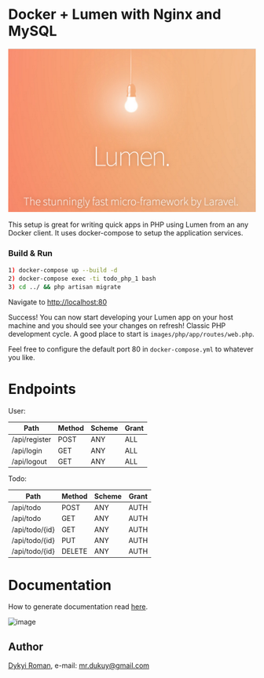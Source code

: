 # Docker + Lumen with Nginx and MySQL

![image](Lumen_splash.png)

This setup is great for writing quick apps in PHP using Lumen from an any Docker client. It uses docker-compose to setup the application services.

### Build & Run

```bash
1) docker-compose up --build -d
2) docker-compose exec -ti todo_php_1 bash
3) cd ../ && php artisan migrate
```
Navigate to [http://localhost:80](http://localhost:80) 

Success! You can now start developing your Lumen app on your host machine and you should see your changes on refresh! Classic PHP development cycle. A good place to start is `images/php/app/routes/web.php`.

Feel free to configure the default port 80 in `docker-compose.yml` to whatever you like.

# Endpoints

User:

| Path           | Method | Scheme | Grant |
| -------------  | ------ | ------ | ----- |
| /api/register  | POST   | ANY    | ALL   |
| /api/login     | GET    | ANY    | ALL   |
| /api/logout    | GET    | ANY    | ALL   |

Todo:

| Path           | Method | Scheme | Grant |
| -------------  | ------ | ------ | ----- |
| /api/todo      | POST   | ANY    | AUTH  |
| /api/todo      | GET    | ANY    | AUTH  |
| /api/todo/{id} | GET    | ANY    | AUTH  |
| /api/todo/{id} | PUT    | ANY    | AUTH  |
| /api/todo/{id} | DELETE | ANY    | AUTH  |

# Documentation

How to generate documentation read [here](docs/README.md).

![image](doc_image.png.png)


## Author
[Dykyi Roman](https://www.linkedin.com/in/roman-dykyi-43428543/), e-mail: [mr.dukuy@gmail.com](mailto:mr.dukuy@gmail.com)

